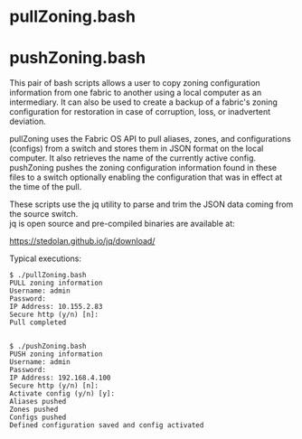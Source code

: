 #   pullZoning.bash
#   pushZoning.bash

This pair of bash scripts allows a user to copy zoning configuration information from one fabric to another using a local computer as an intermediary.
It can also be used to create a backup of a fabric's zoning configuration for restoration in case of corruption, loss, or inadvertent deviation.

pullZoning uses the Fabric OS API to pull aliases, zones, and configurations (configs) from a switch and stores them in JSON format on the local computer. 
It also retrieves the name of the currently active config.  pushZoning pushes the zoning configuration information found in these files to a switch optionally enabling the configuration that was in effect at the time of the pull.

These scripts use the jq utility to parse and trim the JSON data coming from the source switch.  
jq is open source and pre-compiled binaries are available at:

https://stedolan.github.io/jq/download/


Typical executions:

~~~
$ ./pullZoning.bash
PULL zoning information
Username: admin
Password:
IP Address: 10.155.2.83
Secure http (y/n) [n]:
Pull completed


$ ./pushZoning.bash
PUSH zoning information
Username: admin
Password:
IP Address: 192.168.4.100
Secure http (y/n) [n]:
Activate config (y/n) [y]:
Aliases pushed
Zones pushed
Configs pushed
Defined configuration saved and config activated
~~~
